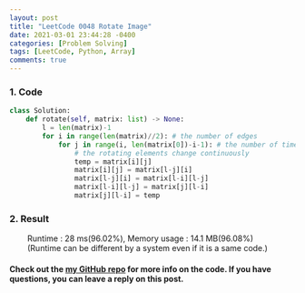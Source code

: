 ```yaml
---
layout: post
title: "LeetCode 0048 Rotate Image"
date: 2021-03-01 23:44:28 -0400
categories: [Problem Solving]
tags: [LeetCode, Python, Array]
comments: true
---
```


### 1. Code
```python
class Solution:
    def rotate(self, matrix: list) -> None:
        l = len(matrix)-1
        for i in range(len(matrix)//2): # the number of edges
            for j in range(i, len(matrix[0])-i-1): # the number of times an array must be rotated from that edge
                # the rotating elements change continuously
                temp = matrix[i][j]
                matrix[i][j] = matrix[l-j][i]
                matrix[l-j][i] = matrix[l-i][l-j]
                matrix[l-i][l-j] = matrix[j][l-i]
                matrix[j][l-i] = temp
```

### 2. Result
&nbsp;&nbsp;&nbsp;&nbsp;&nbsp;&nbsp;&nbsp;&nbsp;Runtime : 28 ms(96.02%), Memory usage : 14.1 MB(96.08%)  
&nbsp;&nbsp;&nbsp;&nbsp;&nbsp;&nbsp;&nbsp;&nbsp;(Runtime can be different by a system even if it is a same code.)

#### Check out the [my GitHub repo][hyuk-gh] for more info on the code. If you have questions, you can leave a reply on this post.
[hyuk-gh]: https://github.com/dlgur1994/StudyAlgorithms
